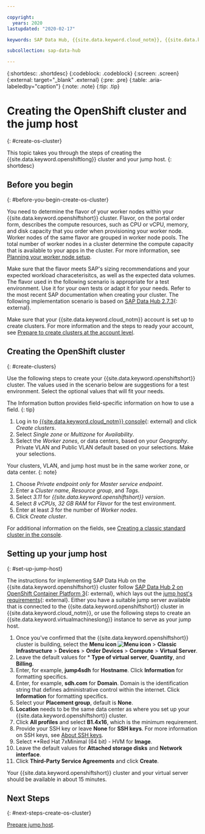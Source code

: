 ```yaml
---

copyright:
  years: 2020
lastupdated: "2020-02-17"

keywords: SAP Data Hub, {{site.data.keyword.cloud_notm}}, {{site.data.keyword.cos_full_notm}}, {{site.data.keyword.cos_short}}, {{site.data.keyword.openshiftlong_notm}}, {{site.data.keyword.openshiftshort}}, Red Hat Enterprise Linux, SAP Data Hub on {{site.data.keyword.cloud_notm}}, data orchestration, data governance, data integration

subcollection: sap-data-hub

---
```


{:shortdesc: .shortdesc}
{:codeblock: .codeblock}
{:screen: .screen}
{:external: target="_blank" .external}
{:pre: .pre}
{:table: .aria-labeledby="caption"}
{:note: .note}
{:tip: .tip}

# Creating the OpenShift cluster and the jump host
{: #create-os-cluster}

This topic takes you through the steps of creating the {{site.data.keyword.openshiftlong}} cluster and your jump host.
{: shortdesc}

## Before you begin
{: #before-you-begin-create-os-cluster}

You need to determine the flavor of your worker nodes within your {{site.data.keyword.openshiftshort}} cluster. Flavor, on the portal order form, describes the compute resources, such as CPU or vCPU, memory, and disk capacity that you order when provisioning your worker node. Worker nodes of the same flavor are grouped in worker node pools. The total number of worker nodes in a cluster determine the compute capacity that is available to your apps in the cluster. For more information, see [Planning your worker node setup](/docs/openshift?topic=openshift-planning_worker_nodes).

Make sure that the flavor meets SAP's sizing recommendations and your expected workload characeterisitcs, as well as the expected data volumes. The flavor used in the following scenario is appropriate for a test environment. Use it for your own tests or adapt it for your needs. Refer to the most recent SAP documentation when creating your cluster. The following implementation scenario is based on [SAP Data Hub 2.7.3](https://help.sap.com/viewer/1f833eab23244ef2ad66fe982dd14873/2.7.latest/en-US/d771891d749d425ba92603ec9b0084a8.html){: external}.

Make sure that your {{site.data.keyword.cloud_notm}} account is set up to create clusters. For more information and the steps to ready your account, see [Prepare to create clusters at the account level](/docs/openshift?topic=openshift-clusters#cluster_prepare).

## Creating the OpenShift cluster
{: #create-clusters}

Use the following steps to create your {{site.data.keyword.openshiftshort}} cluster. The values used in the scenario below are suggestions for a test environment. Select the optional values that will fit your needs.

The Information button provides field-specific information on how to use a field.
{: tip}

1. Log in to [{{site.data.keyword.cloud_notm}} console](https://cloud.ibm.com/kubernetes/clusters?platformType=openshift){: external} and click *Create clusters*.
1. Select *Single zone* or *Multizone* for *Availability*.
1. Select the *Worker zones*, or data centers, based on your *Geography*. Private VLAN and Public VLAN default based on your selections. Make your selections.

  Your clusters, VLAN, and jump host must be in the same worker zone, or data center.
  {: note}

1. Choose *Private endpoint only* for *Master service endpoint*.
1. Enter a *Cluster name*, *Resource group*, and *Tags*.
1. Select *3.11* for *{{site.data.keyword.openshiftshort}} version*.
1. Select *8 vCPUs, 32 GB RAM* for *Flavor* for the test environment.
1. Enter at least *3* for the number of *Worker nodes*.
1. Click *Create cluster*.

For additional information on the fields, see [Creating a classic standard cluster in the console](/docs/openshift?topic=openshift-clusters#clusters_ui).

## Setting up your jump host
{: #set-up-jump-host}

The instructions for implementing SAP Data Hub on the {{site.data.keyword.openshiftshort}} cluster follow [SAP Data Hub 2 on OpenShift Container Platform 3](https://access.redhat.com/articles/3630111){: external}, which lays out the [jump host's requirements](https://access.redhat.com/articles/3630111#jump-server-requirements){: external}. Either you have a suitable jump server available that is connected to the {{site.data.keyword.openshiftshort}} cluster in {{site.data.keyword.cloud_notm}}, or use the following steps to create an {{site.data.keyword.virtualmachineslong}} instance to serve as your jump host.

1. Once you've confirmed that the {{site.data.keyword.openshiftshort}} cluster is building, select the **Menu icon ![Menu icon](../../icons/icon_hamburger.svg)** > **Classic Infrastructure** > **Devices** > **Order Devices** > **Compute** > **Virtual Server**.
1. Leave the default values for * **Type of virtual server**, **Quantity**, and **Billing**.
1. Enter, for example, **jump4sdh** for **Hostname**. Click **Information** for formatting specifics.
1. Enter, for example, **sdh.com** for **Domain**. Domain is the identification string that defines administrative control within the internet. Click **Information** for formatting specifics.
1. Select your **Placement group**, default is **None**.
1. **Location** needs to be the same data center as where you set up your {{site.data.keyword.openshiftshort}} cluster.
1. Click **All profiles** and select **B1.4x16**, which is the minimum requirement.
1. Provide your SSH key or leave **None** for **SSH keys**. For more information on SSH keys, see [About SSH keys](/docs/ssh-keys?topic=ssh-keys-about-ssh-keys). 
1. Select **Red Hat 7xMinimal (64 bit) - HVM for **Image**.
1. Leave the default values for **Attached storage disks** and **Network interface**.
1. Click **Third-Party Service Agreements** and click **Create**.

Your {{site.data.keyword.openshiftshort}} cluster and your virtual server should be available in about 15 minutes.

## Next Steps
{: #next-steps-create-os-cluster}

[Prepare jump host](/docs/sap-data-hub?topic=sap-data-hub-prepare-jump-host).
